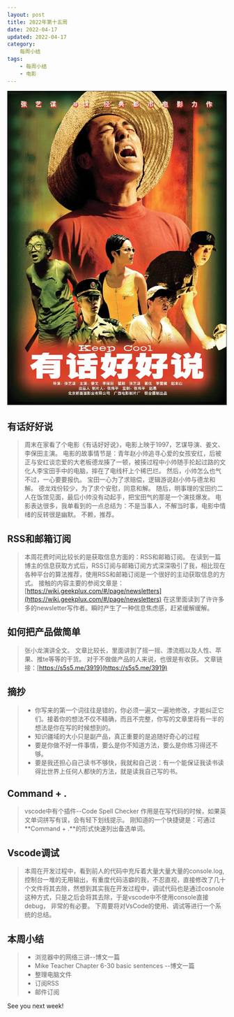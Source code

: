 ```yaml
---
layout: post
title: 2022年第十五周
date: 2022-04-17
updated: 2022-04-17
category:
    每周小结
tags:
    - 每周小结
    - 电影
---
```

![202215](https://raw.githubusercontent.com/liugezhou/image/master/img/202215.3eeo9wgo4w20.webp)
<!--more-->
## 有话好好说
> 周末在家看了个电影《有话好好说》，电影上映于1997，艺谋导演、姜文、李保田主演。
> 电影的故事情节是：青年赵小帅追寻心爱的女孩安红，后被正与安红谈恋爱的大老板德龙揍了一顿，被揍过程中小帅随手抡起过路的文化人李宝田手中的电脑，摔在了电线杆上个稀巴烂。
> 然后，小帅怎么也气不过，一心要要报仇。
> 宝田一心为了求赔偿，逻辑游说赵小帅与德龙和解。
> 德龙戏份较少，为了求个安慰，同意和解。
> 随后，明事理的宝田约二人在饭馆见面，最后小帅没有动起手，把宝田气的那是一个演技爆发。
> 电影表达很多，我单看到的一点总结为：不是当事人，不解当时事，电影中情绪的反转很是幽默。
> 不赖，推荐。
<!--more -->
## RSS和邮箱订阅
> 本周花费时间比较长的是获取信息方面的：RSS和邮箱订阅。
> 在读到一篇博主的信息获取方式后，RSS订阅与邮箱订阅方式深深吸引了我，相比现在各种平台的算法推荐，使用RSS和邮箱订阅是一个很好的主动获取信息的方式。
> 接触的内容主要的参阅文章是：[https://wiki.geekplux.com/#/page/newsletters](https://wiki.geekplux.com/#/page/newsletters)
> 在这里面读到了许许多多的newsletter写作者。瞬时产生了一种信息焦虑感，赶紧缓解缓解。

## 如何把产品做简单
> 张小龙演讲全文。
> 文章比较长，里面讲到了摇一摇、漂流瓶以及人性、苹果、推te等等的干货。
> 对于不做做产品的人来说，也很是有收获。
> 文章链接：[https://s5s5.me/3919](https://s5s5.me/3919)

## 摘抄
> - 你写来的第一个词往往是错的，你必须一遍又一遍地修改，才能纠正它们。接着你的想法不仅不精确，而且不完整，你写的文章里将有一半的想法是你在写的时候想到的。
> - 知识疆域的大小只是副产品，真正重要的是追随好奇心的过程
> - 要是你做不好一件事情，要么是你不知道方法，要么是你练习得还不够。
> - 要是我还担心自己读书不够快，我就和自己说：有一个能保证我读书读得比世界上任何人都快的方法，就是读我自己写的书。

## Command + .
> vscode中有个插件--Code Spell Checker
> 作用是在写代码的时候，如果英文单词拼写有误，会有轻下划线提示。
> 刚知道的一个快捷键是：可通过**Command + .**的形式快速列出备选单词。

## Vscode调试
> 本周在开发过程中，看到前人的代码中充斥着大量大量大量的console.log,控制台一堆的无用输出，有重度代码洁癖的我，不忍直视，直接修改了几十个文件将其去除，然想到其实我在开发过程中，调试代码也是通过cosnole这种方式，只是之后会将其去除，于是vscode中不使用console直接debug， 非常的有必要。
> 下周要将对VsCode的使用、调试等进行一个系统的总结。

## 本周小结
> - 浏览器中的网络三讲--博文一篇
> - Mike Teacher Chapter 6-30 basic  sentences --博文一篇
> - 整理电脑文件
> - 订阅RSS
> - 邮件订阅

See you next week!
